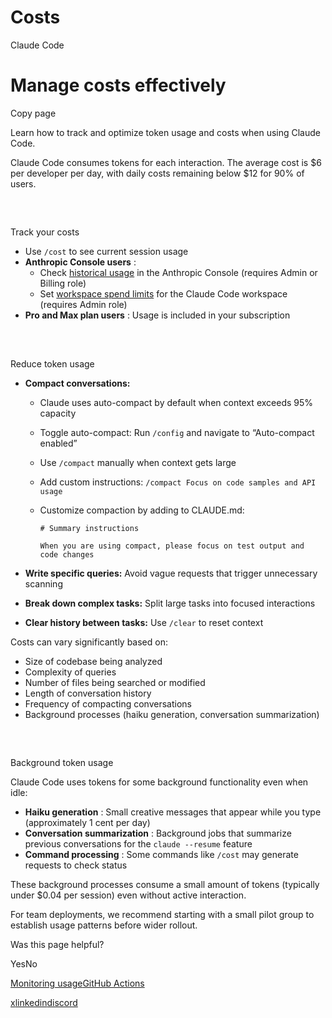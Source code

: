 # Costs

Claude Code

# Manage costs effectively

Copy page

Learn how to track and optimize token usage and costs when using Claude Code.

Claude Code consumes tokens for each interaction. The average cost is $6 per
developer per day, with daily costs remaining below $12 for 90% of users.

##

​

Track your costs

  * Use `/cost` to see current session usage
  * **Anthropic Console users** :
    * Check [historical usage](https://support.anthropic.com/en/articles/9534590-cost-and-usage-reporting-in-console) in the Anthropic Console (requires Admin or Billing role)
    * Set [workspace spend limits](https://support.anthropic.com/en/articles/9796807-creating-and-managing-workspaces) for the Claude Code workspace (requires Admin role)
  * **Pro and Max plan users** : Usage is included in your subscription

##

​

Reduce token usage

  * **Compact conversations:**

    * Claude uses auto-compact by default when context exceeds 95% capacity

    * Toggle auto-compact: Run `/config` and navigate to “Auto-compact enabled”

    * Use `/compact` manually when context gets large

    * Add custom instructions: `/compact Focus on code samples and API usage`

    * Customize compaction by adding to CLAUDE.md:
          
          # Summary instructions
          
          When you are using compact, please focus on test output and code changes
          

  * **Write specific queries:** Avoid vague requests that trigger unnecessary scanning

  * **Break down complex tasks:** Split large tasks into focused interactions

  * **Clear history between tasks:** Use `/clear` to reset context

Costs can vary significantly based on:

  * Size of codebase being analyzed
  * Complexity of queries
  * Number of files being searched or modified
  * Length of conversation history
  * Frequency of compacting conversations
  * Background processes (haiku generation, conversation summarization)

##

​

Background token usage

Claude Code uses tokens for some background functionality even when idle:

  * **Haiku generation** : Small creative messages that appear while you type (approximately 1 cent per day)
  * **Conversation summarization** : Background jobs that summarize previous conversations for the `claude --resume` feature
  * **Command processing** : Some commands like `/cost` may generate requests to check status

These background processes consume a small amount of tokens (typically under
$0.04 per session) even without active interaction.

For team deployments, we recommend starting with a small pilot group to
establish usage patterns before wider rollout.

Was this page helpful?

YesNo

[Monitoring usage](/en/docs/claude-code/monitoring-usage)[GitHub
Actions](/en/docs/claude-code/github-actions)

[x](https://x.com/AnthropicAI)[linkedin](https://www.linkedin.com/company/anthropicresearch)[discord](https://www.anthropic.com/discord)

